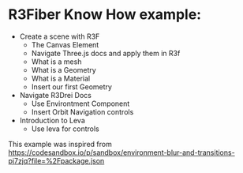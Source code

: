 # R3Fiber Know How example:

- Create a scene with R3F
  - The Canvas Element
  - Navigate Three.js docs and apply them in R3f
  - What is a mesh
  - What is a Geometry
  - What is a Material
  - Insert our first Geometry
- Navigate R3Drei Docs
  - Use Environtment Component
  - Insert Orbit Navigation controls
- Introduction to Leva
  - Use leva for controls

This example was inspired from https://codesandbox.io/p/sandbox/environment-blur-and-transitions-pj7zjq?file=%2Fpackage.json
